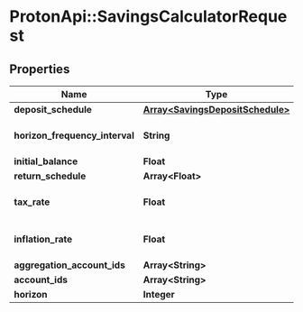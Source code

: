 # ProtonApi::SavingsCalculatorRequest

## Properties
Name | Type | Description | Notes
------------ | ------------- | ------------- | -------------
**deposit_schedule** | [**Array&lt;SavingsDepositSchedule&gt;**](SavingsDepositSchedule.md) |  | [optional] 
**horizon_frequency_interval** | **String** |  | [optional] [default to &#39;year&#39;]
**initial_balance** | **Float** |  | [optional] 
**return_schedule** | **Array&lt;Float&gt;** |  | 
**tax_rate** | **Float** |  | [optional] [default to 0.0]
**inflation_rate** | **Float** |  | [optional] [default to 0.0]
**aggregation_account_ids** | **Array&lt;String&gt;** |  | [optional] 
**account_ids** | **Array&lt;String&gt;** |  | [optional] 
**horizon** | **Integer** |  | 


